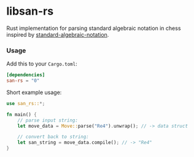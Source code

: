# libsan-rs
Rust implementation for parsing standard algebraic notation in chess inspired by 
[standard-algebraic-notation](https://github.com/chesszebra/standard-algebraic-notation).

### Usage

Add this to your `Cargo.toml`:

```toml
[dependencies]
san-rs = "0"
```

Short example usage:

```rust
use san_rs::*;

fn main() {
    // parse input string:
    let move_data = Move::parse("Re4").unwrap(); // -> data struct

    // convert back to string:
    let san_string = move_data.compile(); // -> "Re4"
}
```
